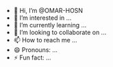 - 👋 Hi, I’m @OMAR-HOSN
- 👀 I’m interested in ...
- 🌱 I’m currently learning ...
- 💞️ I’m looking to collaborate on ...
- 📫 How to reach me ...
- 😄 Pronouns: ...
- ⚡ Fun fact: ...

<!---
OMAR-HOSN/OMAR-HOSN is a ✨ special ✨ repository because its `README.md` (this file) appears on your GitHub profile.
You can click the Preview link to take a look at your changes.
--->
